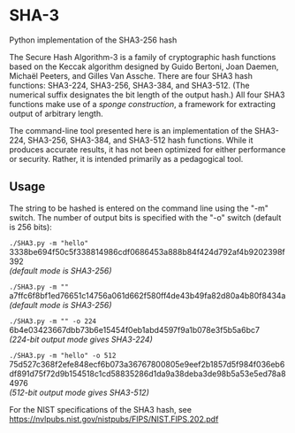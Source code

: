 # SHA-3
Python implementation of the SHA3-256 hash

The Secure Hash Algorithm-3 is a family of cryptographic hash functions based on the Keccak algorithm designed by Guido Bertoni, Joan Daemen, Michaël Peeters, and Gilles Van Assche. There are four SHA3 hash functions: SHA3-224, SHA3-256, SHA3-384, and SHA3-512. (The numerical suffix designates the bit length of the output hash.) All four SHA3 functions make use of a *sponge construction*, a framework for extracting output of arbitrary length.

The command-line tool presented here is an implementation of the SHA3-224, SHA3-256, SHA3-384, and SHA3-512 hash functions. While it produces accurate results, it has not been optimized for either performance or security. Rather, it is intended primarily as a pedagogical tool.   

## Usage
The string to be hashed is entered on the command line using the "-m" switch. The number of output bits is specified with the "-o" switch (default is 256 bits):

`./SHA3.py -m "hello"`</br>
3338be694f50c5f338814986cdf0686453a888b84f424d792af4b9202398f392</br>
*(default mode is SHA3-256)*

`./SHA3.py -m ""`</br>
a7ffc6f8bf1ed76651c14756a061d662f580ff4de43b49fa82d80a4b80f8434a</br> 
*(default mode is SHA3-256)*

`./SHA3.py -m "" -o 224`</br> 
6b4e03423667dbb73b6e15454f0eb1abd4597f9a1b078e3f5b5a6bc7</br> 
*(224-bit output mode gives SHA3-224)*

`./SHA3.py -m "hello" -o 512`</br>
75d527c368f2efe848ecf6b073a36767800805e9eef2b1857d5f984f036eb6df891d75f72d9b154518c1cd58835286d1da9a38deba3de98b5a53e5ed78a84976</br> 
*(512-bit output mode gives SHA3-512)*

For the NIST specifications of the SHA3 hash, see https://nvlpubs.nist.gov/nistpubs/FIPS/NIST.FIPS.202.pdf
